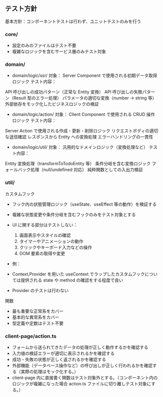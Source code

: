 ## テスト方針

基本方針：コンポーネントテストは行わず、ユニットテストのみを行う

### core/

- 設定のみのファイルはテスト不要
- 複雑なロジックを含むサービス層のみテスト対象

### domain/

- domain/logic/ssr/
  対象： Server Component で使用される初期データ取得ロジック
  テスト内容：

API 呼び出しの成功パターン（正常な Entity 変換）
API 呼び出しの失敗パターン（Result 型のエラー処理）
パラメータの適切な変換（number → string 等）
外部依存をモック化したビジネスロジックの検証

- domain/logic/action/
  対象： Client Component で使用される CRUD 操作ロジック
  テスト内容：

Server Action で使用される作成・更新・削除ロジック
リクエストボディの適切な送信確認
レスポンスから Entity への変換処理
エラーハンドリングの一貫性

- domain/logic/util/
  対象： 汎用的なドメインロジック（変換処理など）
  テスト内容：

Entity 変換処理（transformToTodoEntity 等）
条件分岐を含む変換ロジック
フォールバック処理（null/undefined 対応）
純粋関数としての入出力検証

### util/

カスタムフック

- フック内の状態管理ロジック（useState、useEffect 等の動作）を検証する
- 複雑な状態変更や条件分岐を含むフックのみをテスト対象とする
- UI に関する部分はテストしない：

  1.  画面表示やスタイルの確認
  2.  タイマーやアニメーションの動作
  3.  クリックやキーボード入力などの操作
  4.  DOM 要素の取得や変更

- 例：
- Context,Provider を用いた useContext でラップしたカスタムフックについては提供される state や method の確認をする程度で良い
- Provider のテストは行わない

関数

- 最も重要な正常系をカバー
- 基本的な異常系をカバー
- 型定義や定数はテスト不要

### client-page/action.ts

- フォームから送られてきたデータの処理が正しく動作するかを確認する
- 入力値の検証エラーが適切に表示されるかを確認する
- 成功・失敗の状態が正しく返されるかを確認する
- 外部機能（データベース操作など）の呼び出しが正しく行われるかを確認する（実際の処理はモック化する。）
- client-page 内に直接書く関数はテスト対象外とする。（コンポーネント内のロジックが複雑になった場合 action.ts ファイルに切り離しテスト対象にする。）
